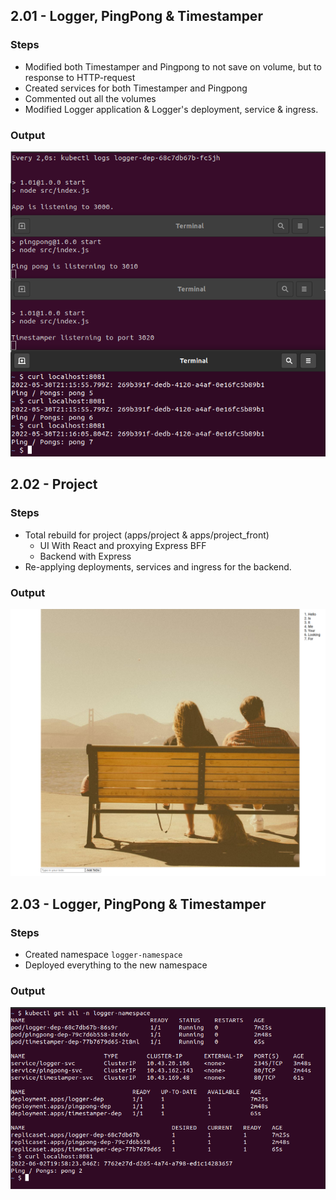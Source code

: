 ## 2.01 - Logger, PingPong & Timestamper

### Steps

- Modified both Timestamper and Pingpong to not save on volume, but to response to HTTP-request
- Created services for both Timestamper and Pingpong
- Commented out all the volumes
- Modified Logger application & Logger's deployment, service & ingress.

### Output

![program output](output_201.png "Deployment")

## 2.02 - Project

### Steps

- Total rebuild for project (apps/project & apps/project_front)
  - UI With React and proxying Express BFF
  - Backend with Express
- Re-applying deployments, services and ingress for the backend.

### Output

![program output](output_202.png "Deployment")

## 2.03 - Logger, PingPong & Timestamper

### Steps

- Created namespace `logger-namespace`
- Deployed everything to the new namespace

### Output

![program output](output_203.png "Deployment")